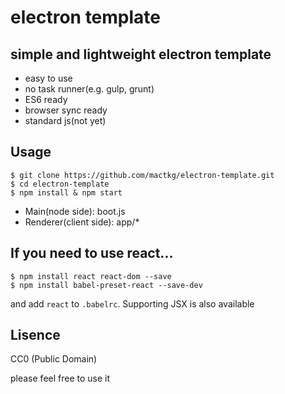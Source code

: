 # electron template
## simple and lightweight electron template
- easy to use
- no task runner(e.g. gulp, grunt)
- ES6 ready
- browser sync ready
- standard js(not yet)

## Usage

```
$ git clone https://github.com/mactkg/electron-template.git
$ cd electron-template
$ npm install & npm start
```

- Main(node side): boot.js
- Renderer(client side): app/*

## If you need to use react...
```
$ npm install react react-dom --save
$ npm install babel-preset-react --save-dev
```

and add `react` to `.babelrc`.  Supporting JSX is also available

## Lisence
CC0 (Public Domain)

please feel free to use it
